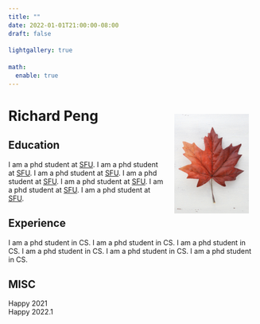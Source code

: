 ```yaml
---
title: ""
date: 2022-01-01T21:00:00-08:00
draft: false

lightgallery: true

math:
  enable: true
---
```


# Richard Peng
<img style="float: right;margin:-40px 20px" src="maple leaf.png" width="150" height="200" />  

## Education
I am a phd student at [SFU](https://www.sfu.ca/). I am a phd student at [SFU](https://www.sfu.ca/). I am a phd student at [SFU](https://www.sfu.ca/). I am a phd student at [SFU](https://www.sfu.ca/). I am a phd student at [SFU](https://www.sfu.ca/). I am a phd student at [SFU](https://www.sfu.ca/). I am a phd student at [SFU](https://www.sfu.ca/).  

## Experience
I am a phd student in CS. I am a phd student in CS. I am a phd student in CS. I am a phd student in CS. I am a phd student in CS. I am a phd student in CS.  

## MISC
Happy 2021  
Happy 2022.1  

